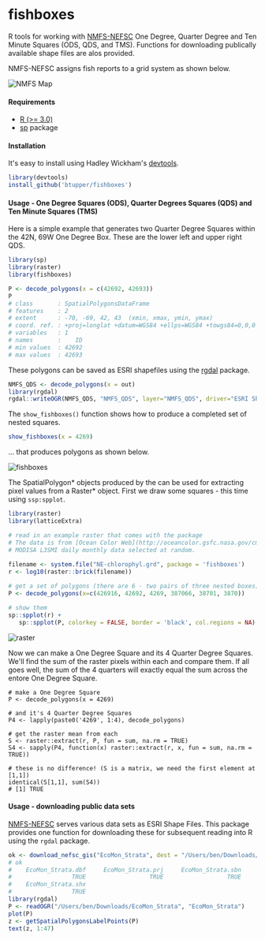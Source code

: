 # fishboxes
R tools for working with [NMFS-NEFSC](http://www.nefsc.noaa.gov/publications/series/whlrd/whlrd7719.pdf) One Degree, Quarter Degree and Ten Minute Squares (ODS, QDS, and TMS).  Functions for downloading publically available shape files are alos provided.

NMFS-NEFSC assigns fish reports to a grid system as shown below.

![NMFS Map](https://github.com/btupper/fishboxes/blob/master/inst/tenminutesquares_numbering.png)

#### Requirements

+ [R (>= 3.0)](http://cran.r-project.org/)
+ [sp](https://cran.r-project.org/web/packages/sp/index.html) package

#### Installation

It's easy to install using Hadley Wickham's [devtools](http://cran.r-project.org/web/packages/devtools/index.html).

```r
library(devtools)
install_github('btupper/fishboxes')
```

#### Usage - One Degree Squares (ODS), Quarter Degrees Squares (QDS) and Ten Minute Squares (TMS)

Here is a simple example that generates two Quarter Degree Squares within the 42N, 69W One Degree Box.  These are the lower left and upper right QDS.

```r
library(sp)
library(raster)
library(fishboxes)

P <- decode_polygons(x = c(42692, 42693))
P
# class       : SpatialPolygonsDataFrame 
# features    : 2 
# extent      : -70, -69, 42, 43  (xmin, xmax, ymin, ymax)
# coord. ref. : +proj=longlat +datum=WGS84 +ellps=WGS84 +towgs84=0,0,0 
# variables   : 1
# names       :    ID 
# min values  : 42692 
# max values  : 42693  
```

These polygons can be saved as ESRI shapefiles using the [rgdal](https://cran.r-project.org/web/packages/rgdal/index.html) package.

```r
NMFS_QDS <- decode_polygons(x = out)
library(rgdal)
rgdal::writeOGR(NMFS_QDS, "NMFS_QDS", layer="NMFS_QDS", driver="ESRI Shapefile")
```

The `show_fishboxes()` function shows how to produce a completed set of nested squares.

```r
show_fishboxes(x = 4269)
```

... that produces polygons as shown below.

![fishboxes](https://github.com/btupper/fishboxes/blob/master/inst/fishboxes.png)


The SpatialPolygon* objects produced by the can be used for extracting pixel values from a Raster* object.  First we draw some squares - this time using `ssp:spplot`.

```r
library(raster)
library(latticeExtra)

# read in an example raster that comes with the package
# The data is from [Ocean Color Web](http://oceancolor.gsfc.nasa.gov/cms/) 
# MODISA L3SMI daily monthly data selected at random.
   
filename <- system.file("NE-chlorophyl.grd", package = 'fishboxes')
r <- log10(raster::brick(filename))

# get a set of polygons (there are 6 - two pairs of three nested boxes)
P <- decode_polygons(x=c(426916, 42692, 4269, 387066, 38701, 3870))

# show them
sp::spplot(r) +
   sp::spplot(P, colorkey = FALSE, border = 'black', col.regions = NA)
```

![raster](https://github.com/btupper/fishboxes/blob/master/inst/NE-chlorophyl.png)

Now we can make a One Degree Square and its 4 Quarter Degree Squares.  We'll find the sum of the raster pixels within each and compare them.  If all goes well, the sum of the 4 quarters will exactly equal the sum across the entore One Degree Square.

```
# make a One Degree Square
P <- decode_polygons(x = 4269)

# and it's 4 Quarter Degree Squares
P4 <- lapply(paste0('4269', 1:4), decode_polygons)

# get the raster mean from each
S <- raster::extract(r, P, fun = sum, na.rm = TRUE)
S4 <- sapply(P4, function(x) raster::extract(r, x, fun = sum, na.rm = TRUE))

# these is no difference! (S is a matrix, we need the first element at [1,1])
identical(S[1,1], sum(S4))
# [1] TRUE
```

#### Usage - downloading public data sets

[NMFS-NEFSC](ftp://ftp.nefsc.noaa.gov/pub/gis/) serves various data sets as ESRI Shape Files.  This package provides one function for downloading these for subsequent reading into R using the `rgdal` package.

```r
ok <- download_nefsc_gis("EcoMon_Strata", dest = "/Users/ben/Downloads/EcoMon_Strata")
# ok
#    EcoMon_Strata.dbf     EcoMon_Strata.prj     EcoMon_Strata.sbn     EcoMon_Strata.sbx     EcoMon_Strata.shp EcoMon_Strata.shp.xml 
#                 TRUE                  TRUE                  TRUE                  TRUE                  TRUE                  TRUE 
#    EcoMon_Strata.shx 
#                 TRUE 
library(rgdal)
P <- readOGR("/Users/ben/Downloads/EcoMon_Strata", "EcoMon_Strata")
plot(P)
z <- getSpatialPolygonsLabelPoints(P)
text(z, 1:47)
```